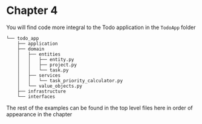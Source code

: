 # Chapter 4

You will find code more integral to the Todo application in the `TodoApp` folder

```text
└── todo_app
    ├── application
    ├── domain
    │   ├── entities
    │   │   ├── entity.py
    │   │   ├── project.py
    │   │   └── task.py
    │   ├── services
    │   │   └── task_priority_calculator.py
    │   └── value_objects.py
    ├── infrastructure
    └── interfaces
```

The rest of the examples can be found in the top level files here in order of appearance in the chapter